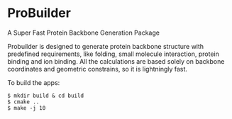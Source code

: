 # ProBuilder
A Super Fast Protein Backbone Generation Package

Probuilder is designed to generate protein backbone structure with predefined requirements, like folding, small molecule interaction, protein binding and ion binding. All the calculations are based solely on backbone coordinates and geometric constrains, so it is lightningly fast.


To build the apps:

    $ mkdir build & cd build
    $ cmake ..
    $ make -j 10
